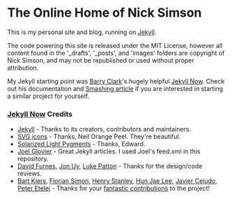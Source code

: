 # The Online Home of Nick Simson

This is my personal site and blog, running on [Jekyll](https://github.com/jekyll/jekyll).
 
The code powering this site is released under the MIT License, however all content found in the '_drafts', '_posts', and 'images'  folders are copyright of Nick Simson, and may not be republished or used without proper attribution. 

My Jekyll starting point was [Barry Clark](https://github.com/barryclark/)'s hugely helpful [Jekyll Now](https://github.com/barryclark/jekyll-now). Check out his documentation and [Smashing article](http://www.smashingmagazine.com/2014/08/01/build-blog-jekyll-github-pages/) if you are interested in starting a similar project for yourself.

### [Jekyll Now](https://github.com/barryclark/jekyll-now) Credits

- [Jekyll](https://github.com/jekyll/jekyll) - Thanks to its creators, contributors and maintainers.
- [SVG icons](https://github.com/neilorangepeel/Free-Social-Icons) - Thanks, Neil Orange Peel. They're beautiful. 
- [Solarized Light Pygments](https://gist.github.com/edwardhotchkiss/2005058) - Thanks, Edward.
- [Joel Glovier](http://joelglovier.com/writing/) - Great Jekyll articles. I used Joel's feed.xml in this repository.
- [David Furnes](https://github.com/dfurnes), [Jon Uy](https://github.com/jonuy), [Luke Patton](https://github.com/lkpttn) - Thanks for the design/code reviews.
- [Bart Kiers](https://github.com/bkiers), [Florian Simon](https://github.com/vermluh), [Henry Stanley](https://github.com/henryaj), [Hun Jae Lee](https://github.com/hunjaelee), [Javier Cejudo](https://github.com/javiercejudo), [Peter Etelej](https://github.com/etelej) - Thanks for your [fantastic contributions](https://github.com/barryclark/jekyll-now/commits/master) to the project!

